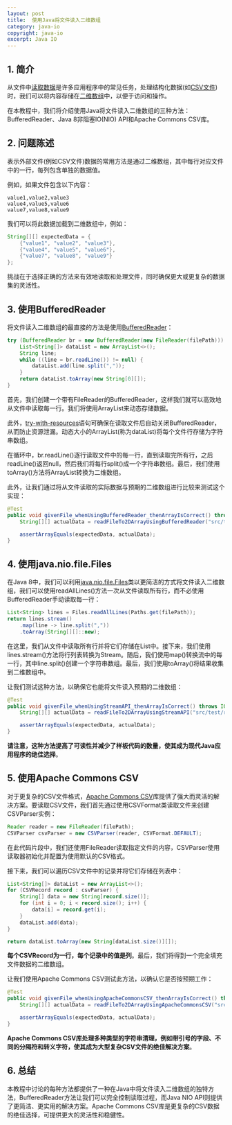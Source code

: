 ```yaml
---
layout: post
title:  使用Java将文件读入二维数组
category: java-io
copyright: java-io
excerpt: Java IO
---
```


## 1. 简介

从文件中[读取数据](https://www.baeldung.com/reading-file-in-java)是许多应用程序中的常见任务，处理结构化数据(如[CSV文件](https://www.baeldung.com/java-csv))时，我们可以将内容存储在[二维数组](https://www.baeldung.com/java-jagged-arrays)中，以便于访问和操作。

在本教程中，我们将介绍使用Java将文件读入二维数组的三种方法：BufferedReader、Java 8非阻塞IO(NIO) API和Apache Commons CSV库。

## 2. 问题陈述

表示外部文件(例如CSV文件)数据的常用方法是通过二维数组，其中每行对应文件中的一行，每列包含单独的数据值。

例如，如果文件包含以下内容：

```text
value1,value2,value3
value4,value5,value6
value7,value8,value9
```

我们可以将此数据加载到二维数组中，例如：

```java
String[][] expectedData = {
    {"value1", "value2", "value3"},
    {"value4", "value5", "value6"},
    {"value7", "value8", "value9"}
};
```

挑战在于选择正确的方法来有效地读取和处理文件，同时确保更大或更复杂的数据集的灵活性。

## 3. 使用BufferedReader

将文件读入二维数组的最直接的方法是使用[BufferedReader](https://www.baeldung.com/java-buffered-reader)：

```java
try (BufferedReader br = new BufferedReader(new FileReader(filePath))) {
    List<String[]> dataList = new ArrayList<>();
    String line;
    while ((line = br.readLine()) != null) {
        dataList.add(line.split(","));
    }
    return dataList.toArray(new String[0][]);
}
```

首先，我们创建一个带有FileReader的BufferedReader，这样我们就可以高效地从文件中读取每一行。我们将使用ArrayList来动态存储数据。

此外，[try-with-resources](https://www.baeldung.com/java-try-with-resources)语句可确保在读取文件后自动关闭BufferedReader，从而防止资源泄漏。动态大小的ArrayList(称为dataList)将每个文件行存储为字符串数组。

在循环中，br.readLine()逐行读取文件中的每一行，直到读取完所有行，之后readLine()返回null，然后我们将每行split()成一个字符串数组。最后，我们使用toArray()方法将ArrayList转换为二维数组。

此外，让我们通过将从文件读取的实际数据与预期的二维数组进行比较来测试这个实现：

```java
@Test
public void givenFile_whenUsingBufferedReader_thenArrayIsCorrect() throws IOException {
    String[][] actualData = readFileTo2DArrayUsingBufferedReader("src/test/resources/test_file.txt");

    assertArrayEquals(expectedData, actualData);
}
```

## 4. 使用java.nio.file.Files

在Java 8中，我们可以利用[java.nio.file.Files](https://docs.oracle.com/javase/23/docs/api/java/nio/file/Files.html)类以更简洁的方式将文件读入二维数组，我们可以使用readAllLines()方法一次从文件读取所有行，而不必使用BufferedReader手动读取每一行：

```java
List<String> lines = Files.readAllLines(Paths.get(filePath));
return lines.stream()
    .map(line -> line.split(","))
    .toArray(String[][]::new);
```

在这里，我们从文件中读取所有行并将它们存储在List中。接下来，我们使用lines.stream()方法将行列表转换为Stream。随后，我们使用map()转换流中的每一行，其中line.split()创建一个字符串数组。最后，我们使用toArray()将结果收集到二维数组中。

让我们测试这种方法，以确保它也能将文件读入预期的二维数组：

```java
@Test
public void givenFile_whenUsingStreamAPI_thenArrayIsCorrect() throws IOException {
    String[][] actualData = readFileTo2DArrayUsingStreamAPI("src/test/resources/test_file.txt");

    assertArrayEquals(expectedData, actualData);
}
```

**请注意，这种方法提高了可读性并减少了样板代码的数量，使其成为现代Java应用程序的绝佳选择**。

## 5. 使用Apache Commons CSV

对于更复杂的CSV文件格式，[Apache Commons CSV](https://www.baeldung.com/apache-commons-csv)库提供了强大而灵活的解决方案。要读取CSV文件，我们首先通过使用CSVFormat类读取文件来创建CSVParser实例：

```java
Reader reader = new FileReader(filePath);
CSVParser csvParser = new CSVParser(reader, CSVFormat.DEFAULT);
```

在此代码片段中，我们还使用FileReader读取指定文件的内容，CSVParser使用读取器初始化并配置为使用默认的CSV格式。

接下来，我们可以遍历CSV文件中的记录并将它们存储在列表中：

```java
List<String[]> dataList = new ArrayList<>();
for (CSVRecord record : csvParser) {
    String[] data = new String[record.size()];
    for (int i = 0; i < record.size(); i++) {
        data[i] = record.get(i);
    }
    dataList.add(data);
}

return dataList.toArray(new String[dataList.size()][]);
```

**每个CSVRecord为一行，每个记录中的值是列**。最后，我们将得到一个完全填充文件数据的二维数组。

让我们使用Apache Commons CSV测试此方法，以确认它是否按预期工作：

```java
@Test
public void givenFile_whenUsingApacheCommonsCSV_thenArrayIsCorrect() throws IOException {
    String[][] actualData = readFileTo2DArrayUsingApacheCommonsCSV("src/test/resources/test_file.csv");

    assertArrayEquals(expectedData, actualData);
}
```

**Apache Commons CSV库处理多种类型的字符串清理，例如带引号的字段、不同的分隔符和转义字符，使其成为大型复杂CSV文件的绝佳解决方案**。

## 6. 总结

本教程中讨论的每种方法都提供了一种在Java中将文件读入二维数组的独特方法，BufferedReader方法让我们可以完全控制读取过程，而Java NIO API则提供了更简洁、更实用的解决方案。Apache Commons CSV库是更复杂的CSV数据的绝佳选择，可提供更大的灵活性和稳健性。
